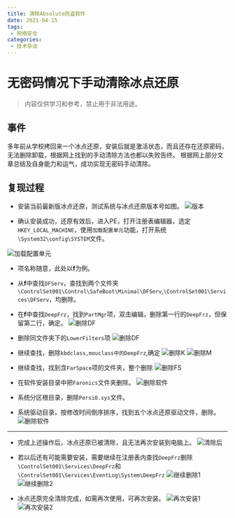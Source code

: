 ```yaml
---
title: 清除Absolute防盗软件
date: 2021-04-15
tags:
 - 网络安全
categories:
 - 技术杂谈
---
```


# 无密码情况下手动清除冰点还原

> 内容仅供学习和参考，禁止用于非法用途。

## 事件

多年前从学校拷回来一个冰点还原，安装后就是激活状态，而且还存在还原密码，无法删除卸载，根据网上找到的手动清除方法也都以失败告终。
根据网上部分文章总结及自身能力和运气，成功实现无密码手动清除。

## 复现过程

* 安装当前最新版冰点还原，测试系统与冰点还原版本号如图。
![版本](./jszt00.assets/1_Install.jpg)

* 确认安装成功，还原有效后，进入PE，打开注册表编辑器，选定`HKEY_LOCAL_MACHINE`，使用`加载配置单元`功能，打开系统`\System32\config\SYSTEM`文件。

![加载配置单元](./jszt00.assets/3_PE_RegOpen.jpg)


* 项名称随意，此处以**f**为例。

* 从**f**中查找`DFServ`，查找到两个文件夹`\ControlSet001\Control\SafeBoot\Minimal\DFServ`,`\ControlSet001\Services\DFServ`，均删除。

* 在**f**中查找`DeepFrz`，找到`PartMgr`项，双击编辑，删除第一行的`DeepFrz`，但保留第二行，确定。
![删除DF](./jszt00.assets/9.1-delPartMgr_1.jpg)

* 删除同文件夹下的`LowerFilters`项
![删除DF](./jszt00.assets/9.1-delPartMgr_2.jpg)

* 继续查找，删除`kbdclass,mouclass中的DeepFrz`,确定
![删除K](./jszt00.assets/9.2.1-delkbdclass_3.jpg)
![删除M](./jszt00.assets/9.2.2-delFilters_4.jpg)

* 继续查找，找到含`FarSpace`项的文件夹，整个删除
![删除FS](./jszt00.assets/9.3-delFarSpace_5.jpg)

* 在软件安装目录中把``Faronics``文件夹删除。
![删除软件](./jszt00.assets/6-delProgram.jpg)

* 系统分区根目录，删除``Persi0.sys``文件。

* 系统驱动目录，按修改时间倒序排序，找到五个冰点还原驱动文件，删除。
![删除软件](./jszt00.assets/8-delDrivers.jpg)

***

* 完成上述操作后，冰点还原已被清除，且无法再次安装到电脑上。
![清除后](./jszt00.assets/10-best.jpg)

* 若以后还有可能需要安装，需要继续在注册表内查找`DeepFrz`删除`\ControlSet001\Services\DeepFrz`和`\ControlSet001\Services\EventLog\System\DeepFrz`
![继续删除1](./jszt00.assets/13-delDF1.jpg)
![继续删除2](./jszt00.assets/14-delDF2.jpg)

* 冰点还原完全清除完成，如需再次使用，可再次安装。
![再次安装1](./jszt00.assets/15intall1.jpg)
![再次安装2](./jszt00.assets/15intall2.jpg)